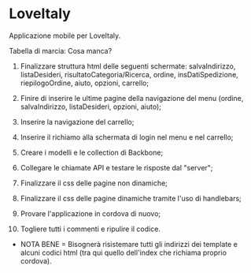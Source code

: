 # LoveItaly
Applicazione mobile per LoveItaly.

Tabella di marcia: Cosa manca?

1) Finalizzare struttura html delle seguenti schermate: salvaIndirizzo, listaDesideri, risultatoCategoria/Ricerca, ordine, insDatiSpedizione, riepilogoOrdine, aiuto, opzioni, carrello;

2) Finire di inserire le ultime pagine della navigazione del menu (ordine, salvaIndirizzo, listaDesideri, opzioni, aiuto);

3) Inserire la navigazione del carrello;

4) Inserire il richiamo alla schermata di login nel menu e nel carrello;

5) Creare i modelli e le collection di Backbone;

6) Collegare le chiamate API e testare le risposte dal "server";

7) Finalizzare il css delle pagine non dinamiche;

8) Finalizzare il css delle pagine dinamiche tramite l'uso di handlebars;

9) Provare l'applicazione in cordova di nuovo;

10) Togliere tutti i commenti e ripulire il codice.


* NOTA BENE = Bisognerà risistemare tutti gli indirizzi dei template e alcuni codici html (tra qui quello dell'index che richiama proprio cordova).
